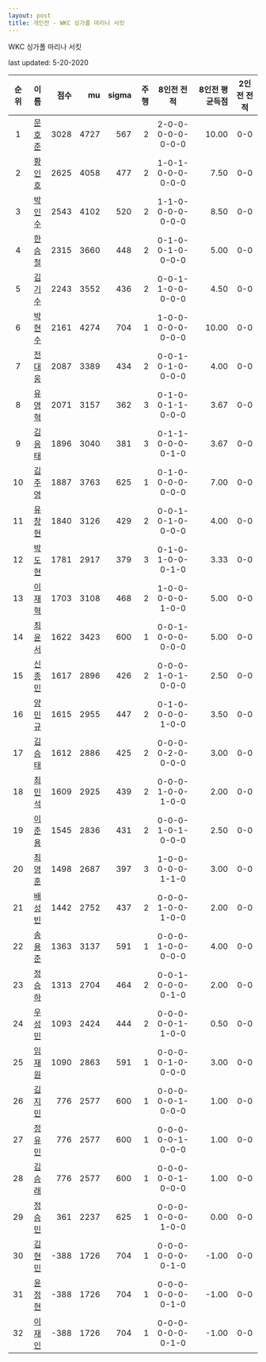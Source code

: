 ```yaml
---
layout: post
title: 개인전 - WKC 싱가폴 마리나 서킷
---
```


WKC 싱가폴 마리나 서킷

last updated: 5-20-2020

| 순위 | 이름 | 점수 | mu | sigma | 주행 | 8인전 전적 | 8인전 평균득점 | 2인전 전적 |
|:---:|:---:|---:|---:|---:|---:|:---:|---:|:---:|
| 1 | [문호준](../munhojun) | 3028 | 4727 | 567 | 2 | 2-0-0-0-0-0-0-0-0 | 10.00 | 0-0 |
| 2 | [황인호](../hwanginho) | 2625 | 4058 | 477 | 2 | 1-0-1-0-0-0-0-0-0 | 7.50 | 0-0 |
| 3 | [박인수](../bakinsu) | 2543 | 4102 | 520 | 2 | 1-1-0-0-0-0-0-0-0 | 8.50 | 0-0 |
| 4 | [한승철](../hanseungcheol) | 2315 | 3660 | 448 | 2 | 0-1-0-0-1-0-0-0-0 | 5.00 | 0-0 |
| 5 | [김기수](../gimgisu) | 2243 | 3552 | 436 | 2 | 0-0-1-1-0-0-0-0-0 | 4.50 | 0-0 |
| 6 | [박현수](../bakhyeonsu) | 2161 | 4274 | 704 | 1 | 1-0-0-0-0-0-0-0-0 | 10.00 | 0-0 |
| 7 | [전대웅](../jeondaewoong) | 2087 | 3389 | 434 | 2 | 0-0-1-0-1-0-0-0-0 | 4.00 | 0-0 |
| 8 | [유영혁](../yuyeonghyeok) | 2071 | 3157 | 362 | 3 | 0-1-0-0-1-1-0-0-0 | 3.67 | 0-0 |
| 9 | [김응태](../gimeungtae) | 1896 | 3040 | 381 | 3 | 0-1-1-0-0-0-0-1-0 | 3.67 | 0-0 |
| 10 | [김주영](../gimjuyeong) | 1887 | 3763 | 625 | 1 | 0-1-0-0-0-0-0-0-0 | 7.00 | 0-0 |
| 11 | [유창현](../yuchanghyeon) | 1840 | 3126 | 429 | 2 | 0-0-1-0-1-0-0-0-0 | 4.00 | 0-0 |
| 12 | [박도현](../bakdohyeon) | 1781 | 2917 | 379 | 3 | 0-1-0-1-0-0-0-1-0 | 3.33 | 0-0 |
| 13 | [이재혁](../ijaehyeok) | 1703 | 3108 | 468 | 2 | 1-0-0-0-0-0-1-0-0 | 5.00 | 0-0 |
| 14 | [최윤서](../choiyunseo) | 1622 | 3423 | 600 | 1 | 0-0-1-0-0-0-0-0-0 | 5.00 | 0-0 |
| 15 | [신종민](../shinjongmin) | 1617 | 2896 | 426 | 2 | 0-0-0-1-0-1-0-0-0 | 2.50 | 0-0 |
| 16 | [양민규](../yangmingyu) | 1615 | 2955 | 447 | 2 | 0-1-0-0-0-0-1-0-0 | 3.50 | 0-0 |
| 17 | [김승태](../gimseungtae) | 1612 | 2886 | 425 | 2 | 0-0-0-0-2-0-0-0-0 | 3.00 | 0-0 |
| 18 | [최민석](../choiminseok) | 1609 | 2925 | 439 | 2 | 0-0-0-1-0-0-1-0-0 | 2.00 | 0-0 |
| 19 | [이준용](../ijunyong) | 1545 | 2836 | 431 | 2 | 0-0-0-1-0-1-0-0-0 | 2.50 | 0-0 |
| 20 | [최영훈](../choiyeonghun) | 1498 | 2687 | 397 | 3 | 1-0-0-0-0-0-1-1-0 | 3.00 | 0-0 |
| 21 | [배성빈](../baeseongbin) | 1442 | 2752 | 437 | 2 | 0-0-0-1-0-0-1-0-0 | 2.00 | 0-0 |
| 22 | [송용준](../songyongjun) | 1363 | 3137 | 591 | 1 | 0-0-0-1-0-0-0-0-0 | 4.00 | 0-0 |
| 23 | [정승하](../jeongseungha) | 1313 | 2704 | 464 | 2 | 0-0-1-0-0-0-0-1-0 | 2.00 | 0-0 |
| 24 | [우성민](../useongmin) | 1093 | 2424 | 444 | 2 | 0-0-0-0-0-1-1-0-0 | 0.50 | 0-0 |
| 25 | [임재원](../imjaewon) | 1090 | 2863 | 591 | 1 | 0-0-0-0-1-0-0-0-0 | 3.00 | 0-0 |
| 26 | [김지민](../gimjimin) | 776 | 2577 | 600 | 1 | 0-0-0-0-0-1-0-0-0 | 1.00 | 0-0 |
| 27 | [정유민](../jeongyumin) | 776 | 2577 | 600 | 1 | 0-0-0-0-0-1-0-0-0 | 1.00 | 0-0 |
| 28 | [김승래](../gimseungrae) | 776 | 2577 | 600 | 1 | 0-0-0-0-0-1-0-0-0 | 1.00 | 0-0 |
| 29 | [정승민](../jeongseungmin) | 361 | 2237 | 625 | 1 | 0-0-0-0-0-0-1-0-0 | 0.00 | 0-0 |
| 30 | [김현민](../gimhyunmin) | -388 | 1726 | 704 | 1 | 0-0-0-0-0-0-0-1-0 | -1.00 | 0-0 |
| 31 | [윤정현](../yunjeonghyeon) | -388 | 1726 | 704 | 1 | 0-0-0-0-0-0-0-1-0 | -1.00 | 0-0 |
| 32 | [이재인](../ijaein) | -388 | 1726 | 704 | 1 | 0-0-0-0-0-0-0-1-0 | -1.00 | 0-0 |
